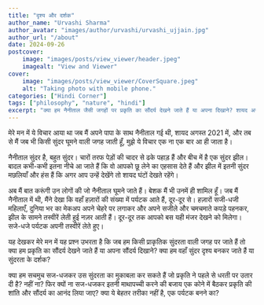 ```yaml
---
title: "दृश्य और दर्शक"
author_name: "Urvashi Sharma"
author_avatar: "images/author/urvashi/urvashi_ujjain.jpg"
author_url: "/about"
date: 2024-09-26
postcover:
    image: "images/posts/view_viewer/header.jpeg"
    imagealt: "View and Viewer"
cover:
    image: "images/posts/view_viewer/CoverSquare.jpeg"
    alt: "Taking photo with mobile phone."
categories: ["Hindi Corner"]
tags: ["philosophy", "nature", "hindi"]
excerpt: "क्या हम नैनीताल जैसी जगहों पर प्रकृति का सौंदर्य देखने जाते हैं या अपना दिखाने? शायद असली आनंद उसकी शांति में खो जाने में है, न कि तस्वीरों में।"
---
```

मेरे मन में ये विचार आया था जब मैं अपने पापा के साथ नैनीताल गई थी, शायद अगस्त 2021 में, और तब से मैं जब भी किसी सुंदर घूमने वाली जगह जाती हूँ, मुझे ये विचार एक ना एक बार आ ही जाता है।

नैनीताल सुंदर है, बहुत सुंदर। चारों तरफ पेड़ों की चादर से ढके पहाड़ हैं और बीच में है एक सुंदर झील। बादल कभी-कभी इतना नीचे आ जाते हैं कि वो आपको छू लेने का एहसास देते हैं और झील में इतनी सुंदर मछलियाँ और हंस हैं कि अगर आप उन्हें देखेंगे तो शायद घंटों देखते रहेंगे।

अब मैं बात करूंगी उन लोगों की जो नैनीताल घूमने जाते हैं। बेशक मैं भी उनमें ही शामिल हूँ। जब मैं नैनीताल में थी, मैंने देखा कि वहाँ हज़ारों की संख्या में पर्यटक आते हैं, दूर-दूर से। हज़ारों सजी-धजी महिलाएँ, दुनिया भर का मेकअप अपने चेहरे पर लगाकर और अपने सजीले और चमचमाते कपड़े पहनकर, झील के सामने तस्वीरें लेती हुई नज़र आती हैं। दूर-दूर तक आपको बस यही मंजर देखने को मिलेगा। सजे-धजे पर्यटक अपनी तस्वीरें लेते हुए।

यह देखकर मेरे मन में यह प्रश्न उभरता है कि जब हम किसी प्राकृतिक सुंदरता वाली जगह पर जाते हैं तो क्या हम प्रकृति का सौंदर्य देखने जाते हैं या अपना सौंदर्य दिखाने? क्या हम वहाँ सुंदर दृश्य बनकर जाते हैं या सुंदरता के दर्शक?

क्या हम सचमुच सज-धजकर उस सुंदरता का मुकाबला कर सकते हैं जो प्रकृति ने पहले से धरती पर उतार दी है? नहीं ना? फिर क्यों ना सज-धजकर इतनी माथापच्ची करने की बजाय एक कोने में बैठकर प्रकृति की शांति और सौंदर्य का आनंद लिया जाए? क्या ये बेहतर तरीका नहीं है, एक पर्यटक बनने का?
